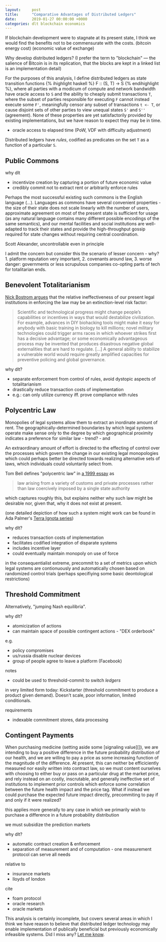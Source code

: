 ```yaml
---
layout:     post
title:      "Comparative Advantages of Distributed Ledgers"
date:       2019-01-27 00:00:00 +0000
categories: dlt blockchain economics
---
```


If blockchain development were to stagnate at its present state, I think we would find the benefits not to be commensurate with the costs. (bitcoin energy cost) (economic value of exchange) 

Why develop distributed ledgers? (I prefer the term to "blockchain" — the salience of Bitcoin is in its replication, that the blocks are kept in a linked list is an implementation detail)

For the purposes of this analysis, I define distributed ledgers as state transition functions {% ihighlight haskell %} F :: (S, T) -> S {% endihighlight %}, where all parties with a modicum of compute and network bandwidth have oracle access to `S` and the ability to cheaply submit transactions `T`, where the subset of parties responsible for executing `F` cannot instead execute some `F'`, meaningfully censor any subset of transactions `t <- T`, or cause disjoint sets of other parties to view unequal states `S'` and `S''` (agreement). None of these properties are yet satisfactorily provided by existing implementations, but we have reason to expect they may be in time.

- oracle access to elapsed time (PoW, VDF with difficulty adjustment)

Distributed ledgers have *rules*, codified as predicates on the set `T` as a function of a particular `S`.

Public Commons
--------------

why dlt
- incentivize creation by capturing a portion of future economic value
- credibly commit not to extract rent or arbitrarily enforce rules

Perhaps the most successful existing such commons is the English language (...). Languages as commons have several convenient properties - the size of their state does not scale linearly with the number of users, approximate agreement on most of the present state is sufficient for usage (as any natural language contains many different possible encodings of the same semantics), and our mental facilities and social institutions are well-adapted to track their states and provide the high-throughput gossip required for state changes without requiring central coordination.

Scott Alexander, uncontrollable even in principle

I admit the concern but consider this the scenario of lesser concern - why? 1. platform reputation very important, 2. covenants around law, 3. worse danger: governments or less scrupulous companies co-opting parts of tech for totalitarian ends.

Benevolent Totalitarianism
--------------------------

[Nick Bostrom argues][vulnerable-world-hypothesis] that the relative ineffectiveness of our present legal institutions in enforcing the law may be an extinction-level risk factor:

> Scientific and technological progress might change people’s capabilities or incentives in ways
that would destabilize civilization. For example, advances in DIY biohacking tools might make it
easy for anybody with basic training in biology to kill millions; novel military technologies could
trigger arms races in which whoever strikes first has a decisive advantage; or some economically
advantageous process may be invented that produces disastrous negative global externalities
that are hard to regulate. [...] A general ability to stabilize a vulnerable world would require greatly amplified
capacities for preventive policing and global governance.

why dlt?
- separate enforcement from control of rules, avoid dystopic aspects of totalitarianism
- drastically reduce transaction costs of implementation
- e.g.: can only utilize currency iff. prove compliance with rules

Polycentric Law
---------------

Monopolies of legal systems allow them to extract an inordinate amount of rent. The geographically-determined boundaries by which legal systems operate make sense only to the degree by which geographical proximity indicates a preference for similar law - trend? - and 

An extraordinary amount of effort is directed to the effecting of control over the processes which govern the change in our existing legal monopologies which could perhaps better be directed towards realizing alternative sets of laws, which individuals could voluntarily select from.

Tom Bell defines "polycentric law" in [a 1999 essay][polycentric-law-in-a-new-century] as

> law arising from a variety of customs and private processes rather than law coercively imposed by a single state authority

which captures roughly this, but explains neither why such law might be desirable nor, given that, why it does not exist at present.

(one detailed depiction of how such a system might work can be found in Ada Palmer's [Terra Ignota series][terra-ignota])

why dlt?

- reduces transaction costs of implementation
- facilitates codified integration of disparate systems
- includes incentive layer
- could eventually maintain monopoly on use of force

in the consequentialist extreme, precommit to a set of metrics upon which legal systems are contionuously and automatically chosen based on randomized control trials (perhaps specifiying some basic deontological restrictions)

Threshold Commitment
--------------------

Alternatively, "jumping Nash equilibria".

why dlt?

- atomicization of actions
- can maintain space of possible contingent actions - "DEX orderbook"

e.g.

- policy compromises
- us/russia disable nuclear devices
- group of people agree to leave a platform (Facebook)

notes

- could be used to threshold-commit to switch *ledgers*

in very limited form today: Kickstarter (threshold commitment to produce a product given demand). Doesn't scale, poor information, limited conditionals.

requirements

- indexable commitment stores, data processing

Contingent Payments
-------------------

When purchasing medicine (setting aside some [signaling value][]), we are intending to buy a positive difference in the future probability distribution of our health, and we are willing to pay a price as some increasing function of the magnitude of the difference. At present, this can neither be efficiciently measured nor easily written into contract law, so we must content ourselves with choosing to either buy or pass on a particular drug at the market price, and rely instead on an costly, inscrutable, and generally ineffective set of institutions to implement prior controls which enforce some correlation between the future health impact and the price tag. What if instead we could purchase the expected future impact directly, precommiting to pay if and only if it were realized?

this applies more generally to any case in which we primarily wish to purchase a difference in a future probability distribution

we must subsidize the prediction markets

why dlt?

- automatic contract creation & enforcement
- separation of measurement and of computation - one measurement protocol can serve all needs

relative to

- insurance markets
- lloyds of london

cite

- foam protocol
- oracle research
- oracle markets

This analysis is certainly incomplete, but covers several areas in which I think we have reason to believe that distributed ledger technology may enable implementation of publically beneficial but previously economically infeasible systems. Did I miss any? [Let me know][contact].

[vulnerable-world-hypothesis]:      https://nickbostrom.com/papers/vulnerable.pdf
[polycentric-law-in-a-new-century]: https://www.cis.org.au/app/uploads/2015/04/images/stories/policy-magazine/1999-autumn/1999-15-1-tom-bell.pdf
[terra-ignota]:                     https://en.wikipedia.org/wiki/Terra_Ignota
[contact]:                          /contact
